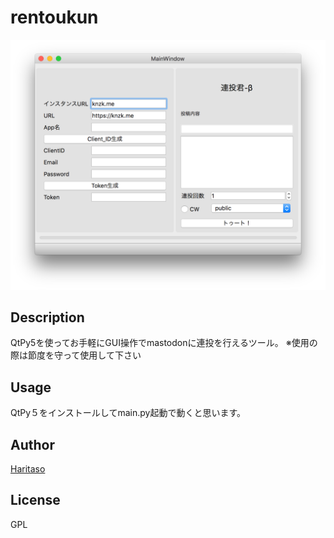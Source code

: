 # rentoukun

![SS](https://github.com/Haritaso/rentoukun/blob/master/%E3%82%B9%E3%82%AF%E3%83%AA%E3%83%BC%E3%83%B3%E3%82%B7%E3%83%A7%E3%83%83%E3%83%88.png?raw=true)

## Description

QtPy5を使ってお手軽にGUI操作でmastodonに連投を行えるツール。
※使用の際は節度を守って使用して下さい

## Usage

QtPy５をインストールしてmain.py起動で動くと思います。

## Author

[Haritaso](https://knzk.me/@hari_taso_)

## License

GPL
